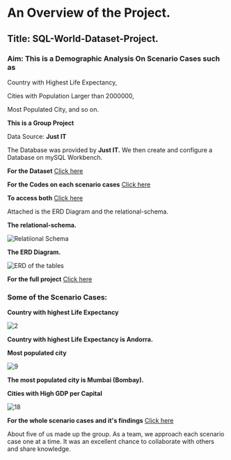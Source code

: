 # An Overview of the Project.

## Title: SQL-World-Dataset-Project.

### Aim: This is a Demographic Analysis On Scenario Cases such as 

Country with Highest Life Expectancy, 

Cities with Population Larger than 2000000, 

Most Populated City, and so on.

**This is a Group Project**

Data Source: **Just IT**

The Database was provided by **Just IT.** We then create and configure a Database on mySQL Workbench.

**For the Dataset** [Click here](https://github.com/Chibuike-Ile/SQL-World-Dataset-Project/blob/main/SQL%20world%20dataset/World%20Dataset.sql)


**For the Codes on each scenario cases** [Click here](https://github.com/Chibuike-Ile/SQL-World-Dataset-Project/blob/main/SQL%20world%20dataset/Scenario%20case.sql)


**To access both** [Click here](https://github.com/Chibuike-Ile/SQL-World-Dataset-Project/tree/main/SQL%20world%20dataset)


Attached is the ERD Diagram and the relational-schema.

**The relational-schema.**

![Relatiional  Schema](https://github.com/user-attachments/assets/7fe86497-548d-426c-b481-5a4eded1076e)



**The ERD Diagram.**

![ERD of the tables](https://github.com/user-attachments/assets/ba8d4b5d-65d9-410c-a7b7-2311d140126b)



**For the full project** [Click here]()


### Some of the Scenario Cases:

 **Country with highest Life Expectancy**

![2](https://github.com/user-attachments/assets/229dcb6e-ea28-49a9-b569-176986dc00f4)

**Country with highest Life Expectancy is Andorra.**


 **Most populated city**
 
 ![9](https://github.com/user-attachments/assets/e60cdcdc-65aa-4096-bd98-b04fc0ac6252)

 **The most populated city is Mumbai (Bombay).**


**Cities with High GDP per Capital**

![18](https://github.com/user-attachments/assets/b23cf5df-314d-4cd9-b095-ec16cd437f93)



**For the whole scenario cases and it's findings** [Click here](https://github.com/Chibuike-Ile/SQL-World-Dataset-Project/blob/main/The%20whole%20scenario%20cases.pdf)



About five of us made up the group.  As a team, we approach each scenario case one at a time.  It was an excellent chance to collaborate with others and share knowledge.
                                                                  







